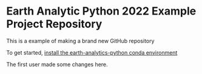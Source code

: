 # Earth Analytic Python 2022 Example Project Repository
This is a example of making a brand new GitHub repository

To get started, [install the earth-analytics-python conda environment](https://www.earthdatascience.org/workshops/setup-earth-analytics-python/setup-git-bash-conda/)

The first user made some changes here.